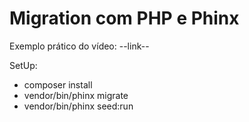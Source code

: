# Migration com PHP e Phinx

Exemplo prático do vídeo: --link--

SetUp:

- composer install
- vendor/bin/phinx migrate
- vendor/bin/phinx seed:run
